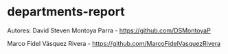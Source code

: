 # departments-report

Autores:
David Steven Montoya Parra - https://github.com/DSMontoyaP

Marco Fidel Vásquez Rivera - https://github.com/MarcoFidelVasquezRivera
